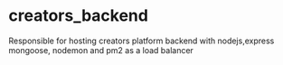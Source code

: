 # creators_backend
Responsible for hosting creators platform backend with nodejs,express mongoose, nodemon and pm2 as a load balancer
